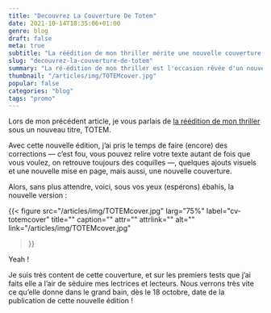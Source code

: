 ```yaml
---
title: "Decouvrez La Couverture De Totem"
date: 2021-10-14T18:35:06+01:00
genre: blog
draft: false
meta: true
subtitle: "La réédition de mon thriller mérite une nouvelle couverture."
slug: "decouvrez-la-couverture-de-totem"
summary: "La ré-édition de mon thriller est l'occasion rêvée d'un nouveau visuel et d'une nouvelle couverture."
thumbnail: "/articles/img/TOTEMcover.jpg"
popular: false
categories: "blog"
tags: "promo"
---
```




Lors de mon précédent article, je vous parlais de [la réédition de mon thriller](articles/la-douzieme-victime-nouvelle-edition/) sous un nouveau titre, TOTEM.

Avec cette nouvelle édition, j’ai pris le temps de faire (encore) des corrections — c’est fou, vous pouvez relire votre texte autant de fois que vous voulez, on retrouve toujours des coquilles —, quelques ajouts visuels et une nouvelle mise en page, mais aussi, une nouvelle couverture.

Alors, sans plus attendre, voici, sous vos yeux (espérons) ébahis, la nouvelle version :  

{{< figure
  src="/articles/img/TOTEMcover.jpg"
  larg="75%"
  label="cv-totemcover"
  title=""
  caption=""
  attr=""
  attrlink=""
  alt=""
  link="/articles/img/TOTEMcover.jpg"
 >}}

Yeah !

Je suis très content de cette couverture, et sur les premiers tests que j’ai faits elle a l’air de séduire mes lectrices et lecteurs. Nous verrons très vite ce qu’elle donne dans le grand bain, dès le 18 octobre, date de la publication de cette nouvelle édition !

